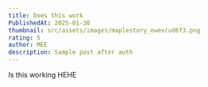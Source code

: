 ```yaml
---
title: Does this work
PublishedAt: 2025-01-30
thumbnail: src/assets/images/maplestory_ewevcud6f3.png
rating: 5
author: MEE
description: Sample post after auth
---
```

Is this working HEHE
